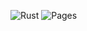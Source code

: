 ![Rust](https://github.com/DPIclimate/pilot-reports/actions/workflows/rust.yml/badge.svg)
![Pages](https://github.com/DPIclimate/pilot-reports/actions/workflows/main.yml/badge.svg)
